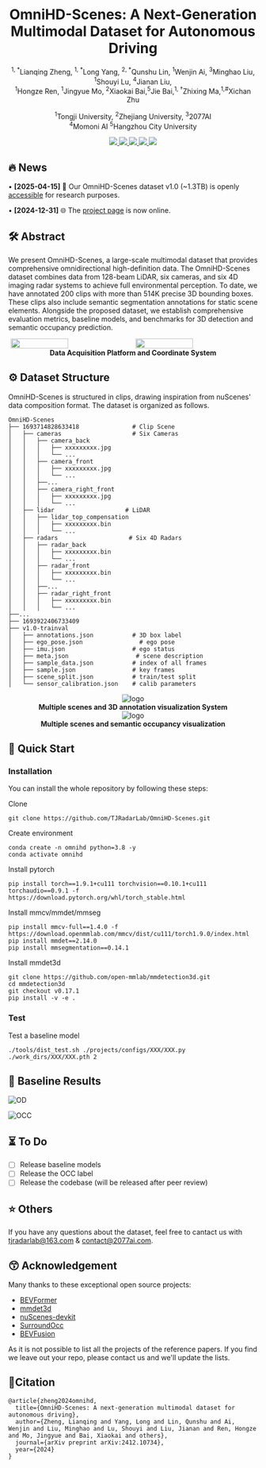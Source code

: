 <div align="center">

# OmniHD-Scenes: A Next-Generation Multimodal Dataset for Autonomous Driving

<sup>1, \*</sup>Lianqing Zheng, <sup>1, \*</sup>Long Yang, <sup>2, \*</sup>Qunshu Lin, <sup>1</sup>Wenjin Ai, <sup>3</sup>Minghao Liu, <sup>1</sup>Shouyi Lu, <sup>4</sup>Jianan Liu, <br><sup>1</sup>Hongze Ren, <sup>1</sup>Jingyue Mo, <sup>2</sup>Xiaokai Bai,<sup>5</sup>Jie Bai,<sup>1, †</sup>Zhixing Ma,<sup>1,#</sup>Xichan Zhu

<sup>1</sup>Tongji University, <sup>2</sup>Zhejiang University, <sup>3</sup>2077AI  
<sup>4</sup>Momoni AI
<sup>5</sup>Hangzhou City University

</div>

<p align="center">
  <a href="https://arxiv.org/abs/2412.10734" target='_blank'>
    <img src="https://img.shields.io/badge/arXiv:2412.10734-blue">
  </a>
  <a href="https://arxiv.org/abs/2412.10734" target='_blank'>
    <img src="https://img.shields.io/badge/Paper📖-blue">
  </a> 
  <a href="https://www.2077ai.com/OmniHD-Scenes" target='_blank'>
    <img src="https://img.shields.io/badge/Project🚀-blue">
  </a>
  <a href="https://github.com/TJRadarLab/OmniHD-Scenes" target='_blank'>
    <img src="https://img.shields.io/badge/Code🤖-blue">
  </a>
  <a href="https://github.com/tatsu-lab/stanford_alpaca/blob/main/LICENSE" target='_blank'>
  <img src="https://img.shields.io/badge/Code%20License:Apache%202.0-green.svg">
  </a>
</p>

## 🔥 News

•	**[2025-04-15]** 🎉 Our OmniHD-Scenes dataset v1.0 (~1.3TB) is openly [accessible](https://www.2077ai.com/contact) for research purposes.

•	**[2024-12-31]** 🌐 The [project page](https://www.2077ai.com/OmniHD-Scenes) is now online.

##  🛠️ Abstract
 We present OmniHD-Scenes, a large-scale multimodal dataset that provides comprehensive omnidirectional high-definition data. The OmniHD-Scenes dataset combines data from 128-beam LiDAR, six cameras, and six 4D imaging radar systems to achieve full environmental perception. To date, we have annotated 200 clips with more than 514K precise 3D bounding boxes. These clips also include semantic segmentation annotations for static scene elements. Alongside the proposed dataset, we establish comprehensive evaluation metrics, baseline models, and benchmarks for 3D detection and semantic occupancy prediction. 
<div style="display: flex; justify-content: center; width: 100%; gap: 10px;">
  <img src="Figs/vehicle.jpg" style="width: 48%; height: auto;"/>
  <img src="Figs/coordinate.jpg" style="width: 48%; height: auto;"/>
</div>
<div align="center">
  <b>Data Acquisition Platform and Coordinate System</b>
</div>


## ⚙️ Dataset Structure
OmniHD-Scenes is structured in clips, drawing inspiration from nuScenes' data composition format. The dataset is organized as follows.
```shell
OmniHD-Scenes
├── 1693714828633418               # Clip Scene
│   ├── cameras                    # Six Cameras
│   │   ├── camera_back                
│   │   │   ├── xxxxxxxxx.jpg         
│   │   │   └── ... 
│   │   ├── camera_front                
│   │   │   ├── xxxxxxxxx.jpg          
│   │   │   └── ... 
│   │   ├──...
│   │   ├── camera_right_front
│   │   │   ├── xxxxxxxxx.jpg          
│   │   │   └── ...                
│   ├── lidar                    # LiDAR
│   │   ├── lidar_top_compensation             
│   │   │   ├── xxxxxxxxx.bin          
│   │   │   └── ... 
│   ├── radars                    # Six 4D Radars
│   │   ├── radar_back                
│   │   │   ├── xxxxxxxxx.bin         
│   │   │   └── ... 
│   │   ├── radar_front                
│   │   │   ├── xxxxxxxxx.bin          
│   │   │   └── ... 
│   │   ├──...
│   │   ├── radar_right_front
│   │   │   ├── xxxxxxxxx.bin          
│   │   │   └── ...
├──...
├── 1693922406733409               
├── v1.0-trainval
│   ├── annotations.json           # 3D box label
│   ├── ego_pose.json                # ego pose
│   ├── imu.json                   # ego status
│   ├── meta.json                   # scene description
│   ├── sample_data.json           # index of all frames
│   ├── sample.json                # key frames
│   ├── scene_split.json           # train/test split
│   └── sensor_calibration.json    # calib parameters
```


<div align="center">
  <img src="Figs/3DOD.jpg" alt="logo" >
</div>
<div align="center">
  <b> Multiple scenes and 3D annotation visualization
  System</b>
</div>

<div align="center">
  <img src="Figs/OCC.jpg" alt="logo" >
</div>
<div align="center">
  <b> Multiple scenes and semantic occupancy visualization</b>
</div>


## 🔨 Quick Start
### Installation
You can install the whole repository by following these steps:

Clone
```
git clone https://github.com/TJRadarLab/OmniHD-Scenes.git
```
Create environment 
```
conda create -n omnihd python=3.8 -y
conda activate omnihd
```
Install pytorch
```
pip install torch==1.9.1+cu111 torchvision==0.10.1+cu111 torchaudio==0.9.1 -f https://download.pytorch.org/whl/torch_stable.html
```
Install mmcv/mmdet/mmseg
```
pip install mmcv-full==1.4.0 -f https://download.openmmlab.com/mmcv/dist/cu111/torch1.9.0/index.html
pip install mmdet==2.14.0
pip install mmsegmentation==0.14.1
```
Install mmdet3d
```
git clone https://github.com/open-mmlab/mmdetection3d.git
cd mmdetection3d
git checkout v0.17.1 
pip install -v -e .  
```

### Test

Test a baseline model
```
./tools/dist_test.sh ./projects/configs/XXX/XXX.py ./work_dirs/XXX/XXX.pth 2
```

## 🍁 Baseline Results

![OD](./Figs/OD_results.png)

![OCC](./Figs/OCC_results.png)


## ⏳ To Do

- [ ] Release baseline models
- [ ] Release the OCC label
- [ ] Release the codebase (will be released after peer review)

## ⭐ Others
If you have any questions about the dataset, feel free to cantact us with tjradarlab@163.com & contact@2077ai.com.

## 😙 Acknowledgement

Many thanks to these exceptional open source projects:
- [BEVFormer](https://github.com/fundamentalvision/BEVFormer)
- [mmdet3d](https://github.com/open-mmlab/mmdetection3d)
- [nuScenes-devkit](https://github.com/nutonomy/nuscenes-devkit)
- [SurroundOcc](https://github.com/weiyithu/SurroundOcc)
- [BEVFusion](https://github.com/ADLab-AutoDrive/BEVFusion)

As it is not possible to list all the projects of the reference papers. If you find we leave out your repo, please contact us and we'll update the lists.

## 📃Citation

```
@article{zheng2024omnihd,
  title={OmniHD-Scenes: A next-generation multimodal dataset for autonomous driving},
  author={Zheng, Lianqing and Yang, Long and Lin, Qunshu and Ai, Wenjin and Liu, Minghao and Lu, Shouyi and Liu, Jianan and Ren, Hongze and Mo, Jingyue and Bai, Xiaokai and others},
  journal={arXiv preprint arXiv:2412.10734},
  year={2024}
}
```
